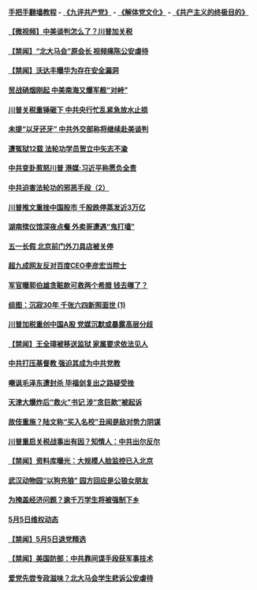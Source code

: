 #### [手把手翻墙教程](https://github.com/gfw-breaker/guides/wiki) -  [《九评共产党》](https://github.com/gfw-breaker/9ping.md?t=05062137) - [《解体党文化》](https://github.com/gfw-breaker/jtdwh.md?t=05062137) - [《共产主义的终极目的》](https://github.com/gfw-breaker/gczydzjmd.md?t=05062137)

#### [【微视频】中美谈判怎么了？川普加关税](../pages/prog204/a102572224.md?t=05062137) 

#### [【禁闻】“北大马会”原会长 视频痛陈公安虐待](../pages/prog204/a102572213.md?t=05062137) 

#### [【禁闻】沃达丰曝华为存在安全漏洞](../pages/prog204/a102572208.md?t=05062137) 

#### [贸战硝烟刚起 中美南海又爆军舰“对峙”](../pages/prog204/a102572165.md?t=05062137) 

#### [川普关税重锤砸下 中共央行忙乱紧急放水止损](../pages/prog204/a102572147.md?t=05062137) 

#### [未提“以牙还牙” 中共外交部称将继续赴美谈判](../pages/prog204/a102572042.md?t=05062137) 

#### [遭冤狱12载 法轮功学员贺立中矢志不渝](../pages/prog204/a102572093.md?t=05062137) 

#### [中共变卦惹怒川普 港媒:习近平称愿负全责](../pages/prog204/a102572062.md?t=05062137) 

#### [中共迫害法轮功的邪恶手段（2）](../pages/prog204/a102572041.md?t=05062137) 

#### [川普推文重挫中国股市 千股跌停蒸发近3万亿](../pages/prog204/a102571937.md?t=05062137) 


#### [湖南殡仪馆深夜点餐 外卖哥遭遇“鬼打墙”](../pages/prog204/a102571897.md?t=05062137) 

#### [五一长假 北京前门外刀具店被关停](../pages/prog204/a102571921.md?t=05062137) 

#### [超九成网友反对百度CEO李彦宏当院士](../pages/prog204/a102571906.md?t=05062137) 

#### [军官曝郭伯雄贪赃款可救两个希腊 钱去哪了？](../pages/prog204/a102571857.md?t=05062137) 

#### [组图：沉寂30年 千张六四新照面世 (1)](../pages/prog204/a102571783.md?t=05062137) 

#### [川普加税重创中国A股 党媒沉默或暴露高层分歧](../pages/prog204/a102571777.md?t=05062137) 

#### [【禁闻】王全璋被移送监狱 家属要求依法见人](../pages/prog204/a102571591.md?t=05062137) 

#### [中共打压基督教 强迫其成为中共党教](../pages/prog204/a102571780.md?t=05062137) 

#### [嘲讽毛泽东遭封杀 毕福剑复出之路疑受挫](../pages/prog204/a102571751.md?t=05062137) 

#### [天津大爆炸后“救火”书记 涉“贪巨款”被起诉](../pages/prog204/a102571702.md?t=05062137) 

#### [故伎重施？陆文称“买入名校”丑闻是敌对势力阴谋](../pages/prog204/a102571693.md?t=05062137) 

#### [川普重启关税战事出有因？知情人：中共出尔反尔](../pages/prog204/a102571691.md?t=05062137) 

#### [【禁闻】资料库曝光：大规模人脸监控已入北京](../pages/prog204/a102571620.md?t=05062137) 

#### [武汉动物园“以狗充狼” 园方回应是公狼女朋友](../pages/prog204/a102571678.md?t=05062137) 

#### [为掩盖经济问题？逾千万学生将被强制下乡](../pages/prog204/a102571604.md?t=05062137) 

#### [5月5日维权动态](../pages/prog204/a102571608.md?t=05062137) 

#### [【禁闻】5月5日退党精选](../pages/prog204/a102571610.md?t=05062137) 

#### [【禁闻】美国防部：中共靠间谍手段获军事技术](../pages/prog204/a102571580.md?t=05062137) 

#### [爱党先尝专政滋味？北大马会学生悲诉公安虐待](../pages/prog204/a102571522.md?t=05062137) 

